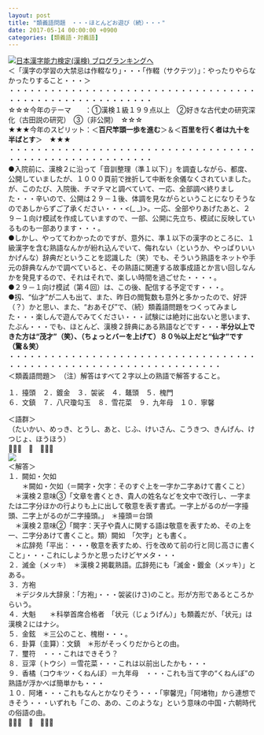 ```yaml
---
layout: post
title: "類義語問題　・・・ほとんどお遊び（続）・・・"
date: 2017-05-14 00:00:00 +0900
categories: [類義語・対義語]
---
```


[![](/syuusyuu9701/assets/images/類義語問題-・・・ほとんどお遊び（続）・・・-br_c_3028_1.gif)](http://blog.with2.net/link.php?1659096:3028 "日本漢字能力検定(漢検) ブログランキングへ")[日本漢字能力検定(漢検) ブログランキングへ](http://blog.with2.net/link.php?1659096:3028)  
＜「漢字の学習の大禁忌は作輟なり」・・・「作輟（サクテツ）」：やったりやらなかったりすること・・・＞  
・・・・・・・・・・・・・・・・・・・・・・・・・・・・・・・・・・・・・・・・・・・・・・・・・・・・・・・・・  
☆☆☆今年のテーマ　　：①漢検１級１９９点以上　②好きな古代史の研究深化（古田説の研究）　③（非公開）　☆☆☆　　  
★★★今年のスピリット：＜**百尺竿頭一歩を進む**＞＆＜**百里を行く者は九十を半ばとす**＞　★★★  
・・・・・・・・・・・・・・・・・・・・・・・・・・・・・・・・・・・・・・・・・・・・・・・・・・・・・・・・・  
●入院前に、漢検２に沿って「音訓整理（準１以下）」を調査しながら、都度、公開していましたが、１０００頁前で挫折して中断を余儀なくされていました。が、このたび、入院後、チマチマと調べていて、一応、全部調べ終りました・・・辛いので、公開は２９－１後、体調を見ながらということになりそうなのであしからずご了承ください・・・<(\_ \_)>。一応、全部やりあげたあと、２９－１向け模試を作成していますので、一部、公開に先立ち、模試に反映しているものも一部あります・・・。  
●しかし、やっててわかったのですが、意外に、準１以下の漢字のところに、１級漢字を含む熟語なんかが紛れ込んでいて、侮れない（というか、やっぱりいいかげんな）辞典だということを認識した（笑）でも、そういう熟語をネットや手元の辞典なんかで調べていると、その熟語に関連する故事成語とか言い回しなんかを発見するので、それはそれで、楽しい時間を過ごせた・・・・。  
●２９－１向け模試（第４回）は、この後、配信する予定です・・・。  
●扨、“仙才”が二人も出て、また、昨日の閲覧数も意外と多かったので、好評（？）かと思い、また、“おあそび”で、（続）類義語問題をつくってみました・・・楽しんで遊んでみてください・・・試験には絶対に出ないと思います、たぶん・・・でも、ほとんど、漢検２辞典にある熟語などです・・・**半分以上できた方は“茂才”（笑）、（ちょっとバーを上げて）８０％以上だと“仙才”です（驚＆笑）**　　  
・・・・・・・・・・・・・・・・・・・・・・・・・・・・・・・・・・・・・・・・・・・・・・・・・・・・・・・・・・・・・・・・・・・  
＜類義語問題＞　（注）解答はすべて２字以上の熟語で解答すること。  
  
１．擡頭　２．鍍金　３．袈裟　４．鼇頭　５．槐門  
６．文鎮　７．八尺瓊勾玉　８．雪花菜　９．九年母　１０．寧馨  
  
＜語群＞  
（たいかい、めっき、とうし、あと、じふ、けいさん、こうきつ、きんげん、けつじょ、ほうほう）  
👋👋👋　🐔　👋👋👋  
![](/syuusyuu9701/assets/images/類義語問題-・・・ほとんどお遊び（続）・・・-708d9b952e3793d16392db0cbbd152f2.png)  
＜解答＞  
１．闕如・欠如  
　　＊闕如・欠如（＝闕字・欠字：そのすぐ上を一字か二字あけて書くこと）   
　＊漢検２意味③「文章を書くとき、貴人の姓名などを文中で改行し、一字または二字分ほかの行よりも上に出して敬意を表す書式。一字上がるのが一字擡頭、二字上がるのが二字擡頭。」　＊擡頭＝台頭  
　＊漢検２意味②「闕字：天子や貴人に関する語は敬意を表すため、その上を一、二字分あけて書くこと。類）闕如　「欠字」とも書く。  
　＊広辞苑「平出：・・・敬意を表すため、行を改めて前の行と同じ高さに書くこと」・・・これにしようかと思ったけどヤメタ・・・  
２．滅金（メッキ）　＊漢検２掲載熟語。広辞苑にも「滅金・鍍金（メッキ）」とある。  
３．方袍  
　＊デジタル大辞泉：「方袍」・・・袈裟(けさ)のこと。形が方形であるところからいう。  
４．大魁　　＊科挙首席合格者　「状元（じょうげん）」も類義だが、「状元」は漢検２にはナシ。  
５．金鉉　＊三公のこと、槐樹・・・。  
６．卦算（圭算）：文鎮　＊形がそっくりだからとの由。  
７．璽符　・・・これはできそう？  
８．豆滓（トウシ）＝雪花菜・・・これは以前出したかも・・・  
９．香橘（コウキツ・くねんぼ）＝九年母　・・・これも当て字の“くねんぼ”の熟語が浮かべば簡単かも・・・  
１０．阿堵・・・これもなんとかなりそう・・・「寧馨児」「阿堵物」から連想できそう・・・いずれも「この、あの、このような」という意味の中国・六朝時代の俗語の由。  
👋👋👋　🐔　👋👋👋  
  